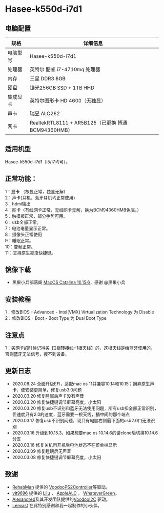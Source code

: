 # Hasee-k550d-i7d1
## 电脑配置

| 规格     | 详细信息                                            |
| -------- | --------------------------------------------------- |
| 电脑型号 | Hasee-k550d-i7d1                                    |
| 处理器   | 英特尔 酷睿 i7-4710mq 处理器                        |
| 内存     | 三星 DDR3 8GB                                       |
| 硬盘     | 镁光256GB SSD + 1TB HHD                             |
| 集成显卡 | 英特尔图形卡 HD 4600（无独显）                    |
| 声卡     | 瑞昱 ALC282                                         |
| 网卡     | RealtekRTL8111 + AR5B125（已更换 博通 BCM94360HMB） |
## 适用机型
Hasee-k550d-i7d1（i5/i7均可）。    

## 正常功能：
1：显卡 （核显正常，独显无解）  
2：声卡(耳机、蓝牙耳机均正常使用)  
3：hdmi输出  
4：网卡（有线网卡正常，无线网卡无解，换为BCM94360HMB免驱。）  
5：触摸板正常，部分手势可用。  
6：usb全部正常。  
7：电池电量显示正常。  
8：摄像头正常使用  
9：睡眠正常。  
10：变频正常。  
11：支持原生亮度快捷键。  

## 镜像下载
- 黑果小兵部落阁 [MacOS Catalina 10.15.6](https://blog.daliansky.net/macOS-Catalina-10.15.6-19G73-Release-version-with-Clover-5119-original-image-Double-EFI-Version-UEFI-and-MBR.html)，感谢 @黑果小兵

## 安装教程
1：修改BIOS - Advanced - Intel(VMX) Virtuailzation Technology 为 Disable  
2：修改BIOS - Boot - Boot Type 为 Dual Boot Type   

## 注意点
1：买网卡的时候记得买【2根转接线+1根天线】的，这根天线是给蓝牙使用的，否则蓝牙无法信号，搜不到设备。

## 更新日志
- 2020.08.24 全面升级EFI，适配mac os 11并兼容10.14和10.15；摒弃原生声卡，使安装更简单，修复usb3.0问题
- 2020.03.20 修复睡眠后声卡没有声音
- 2020.03.20 修复快捷键调节屏幕亮度，小太阳
- 2020.03.20 修复usb不识别和蓝牙无法使用问题，所有usb扣全部正常识别，但速度只有2.0的速度，蓝牙需要一根天线，插中间的那个端点
- 2020.03.17 修复usb不识别问题，现只有电脑右侧最下面的usb2.0口无法识别
- 2020.03.16 升级到10.15.3，如果想要mac os 10.14.6的请clone后切换10.14.6分支
- 2020.03.16 修复关机再开机后电池状态不在菜单栏显示
- 2020.03.09 修复睡眠后无声音
- 2020.03.08 修复快捷键调节屏幕亮度，小太阳

## 致谢
- [RehabMan](https://github.com/RehabMan) 提供的   [VoodooPS2Controller](https://github.com/RehabMan/OS-X-Voodoo-PS2-Controller)等驱动。    
- [vit9696](https://github.com/vit9696) 提供的 [Lilu](https://github.com/acidanthera/Lilu) ，     [AppleALC](https://github.com/acidanthera/AppleALC)   ，   [WhateverGreen](https://github.com/acidanthera/WhateverGreen)。     
- [Alexandred](https://github.com/alexandred)及其开发团队提供的[VoodooI2C](https://github.com/alexandred/VoodooI2C) 驱动。  
- [Leevast](https://github.com/leo2heaven) 在此特别感谢和我一起制作的小伙伴。